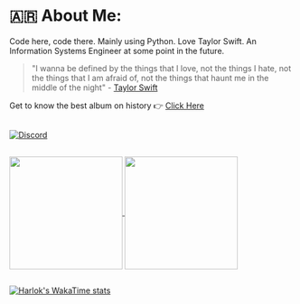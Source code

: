 # 🇦🇷 About Me:
Code here, code there. Mainly using Python. Love Taylor Swift. 
An Information Systems Engineer at some point in the future.

> "I wanna be defined by the things that I love, not the things I hate, not the things that I am afraid of, not the things that haunt me in the middle of the night"
> \- [Taylor Swift](https://open.spotify.com/track/1fzAuUVbzlhZ1lJAx9PtY6?si=c9d101a78ad94190)

Get to know the best album on history 👉 [Click Here](https://open.spotify.com/album/6DEjYFkNZh67HP7R9PSZvv?si=4FvbM6aUTaCdujmQJ9L7hQ)


## 
[![Discord](https://lanyard.cnrad.dev/api/449245847767482379)](https://discord..com/users/449245847767482379) 

##
<a href="https://github.com/anuraghazra/github-readme-stats">
  <img height=200 align="center" src="https://github-readme-stats.vercel.app/api?username=BruhDark&theme=dark&hide_border=true&show_icons=true&hide_rank=true" />
</a>
<a href="https://github.com/anuraghazra/convoychat">
  <img height=200 align="center" src="https://github-readme-stats.vercel.app/api/top-langs?username=BruhDark&theme=dark&layout=donut&hide_border=true&langs_count=8&card_width=320" />
</a>

##
[![Harlok's WakaTime stats](https://github-readme-stats.vercel.app/api/wakatime?username=DarkPy&theme=dark&hide_border=true&layout=compact&range=all_time&show_icons=true)](https://github.com/anuraghazra/github-readme-stats)

<!-- Proudly created with GPRM ( https://gprm.itsvg.in ) -->
